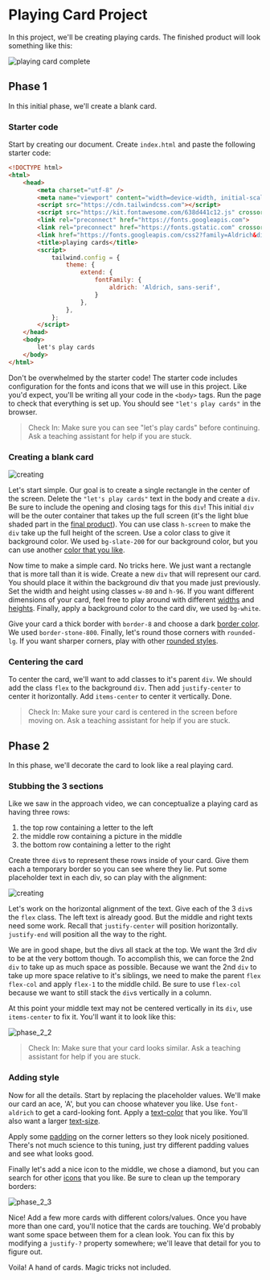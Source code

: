 # Playing Card Project

In this project, we'll be creating playing cards. The finished product will look something like this:

![playing card complete](./images/complete.png)

## Phase 1

In this initial phase, we'll create a blank card.

### Starter code
Start by creating our document. Create `index.html` and paste the following starter code:

```html
<!DOCTYPE html>
<html>
	<head>
		<meta charset="utf-8" />
		<meta name="viewport" content="width=device-width, initial-scale=1.0" />
		<script src="https://cdn.tailwindcss.com"></script>
		<script src="https://kit.fontawesome.com/638d441c12.js" crossorigin="anonymous"></script>
		<link rel="preconnect" href="https://fonts.googleapis.com">
		<link rel="preconnect" href="https://fonts.gstatic.com" crossorigin>
		<link href="https://fonts.googleapis.com/css2?family=Aldrich&display=swap" rel="stylesheet">
		<title>playing cards</title>
		<script>
			tailwind.config = {
				theme: {
					extend: {
						fontFamily: {
							aldrich: 'Aldrich, sans-serif',
						}
					},
				},
			};
		</script>
	</head>
	<body>
		let's play cards
	</body>
</html>
```

Don't be overwhelmed by the starter code! The starter code includes configuration for the fonts and icons that we will use in this project. Like you'd expect, you'll be writing all your code in the `<body>` tags. Run the page to check that everything is set up. You should see `"let's play cards"` in the browser.

> Check In: Make sure you can see "let's play cards" before continuing. Ask a teaching assistant for help if you are stuck.


### Creating a blank card

![creating](./images/phase_1_1.png)

Let's start simple. Our goal is to create a single rectangle in the center of the screen. Delete the `"let's play cards"` text in the body and create a `div`. Be sure to include the opening and closing tags for this `div`! This initial `div` will be the outer container that takes up the full screen (it's the light blue shaded part in the [final product](#playing-card-project)). You can use class `h-screen` to make the `div` take up the full height of the screen. Use a color class to give it background color. We used `bg-slate-200` for our background color, but you can use another [color that you like](https://tailwindcss.com/docs/customizing-colors#default-color-palette).

Now time to make a simple card. No tricks here. We just want a rectangle that is more tall than it is wide. Create a new `div` that will represent our card. You should place it within the background div that you made just previously. Set the width and height using classes `w-80` and `h-96`. If you want different dimensions of your card, feel free to play around with different [widths](https://tailwindcss.com/docs/width#fixed-widths) and [heights](https://tailwindcss.com/docs/height#fixed-heights). Finally, apply a background color to the card div, we used `bg-white`.

Give your card a thick border with `border-8` and choose a dark [border color](https://tailwindcss.com/docs/border-color). We used `border-stone-800`. Finally, let's round those corners with `rounded-lg`. If you want sharper corners, play with other [rounded styles](https://tailwindcss.com/docs/border-radius#rounded-corners).


### Centering the card

To center the card, we'll want to add classes to it's parent `div`. We should add the class `flex` to the background `div`. Then add `justify-center` to center it horizontally. Add `items-center` to center it vertically. Done.

> Check In: Make sure your card is centered in the screen before moving on. Ask a teaching assistant for help if you are stuck.


## Phase 2

In this phase, we'll decorate the card to look like a real playing card.

### Stubbing the 3 sections

Like we saw in the approach video, we can conceptualize a playing card as having three rows:

1. the top row containing a letter to the left
2. the middle row containing a picture in the middle
3. the bottom row containing a letter to the right

Create three `div`s to represent these rows inside of your card. Give them each a temporary border so you can see where they lie. Put some placeholder text in each div, so can play with the alignment:

![creating](./images/phase_2_1.png)

Let's work on the horizontal alignment of the text. Give each of the 3 `div`s the `flex` class. The left text is already good. But the middle and right texts need some work. Recall that `justify-center` will position horizontally. `justify-end` will position all the way to the right.  

We are in good shape, but the divs all stack at the top. We want the 3rd div to be at the very bottom though. To accomplish this, we can force the 2nd `div` to take up as much space as possible. Because we want the 2nd `div` to take up more space relative to it's siblings, we need to make the parent `flex flex-col` and apply `flex-1` to the middle child. Be sure to use `flex-col` because we want to still stack the `div`s vertically in a column.

At this point your middle text may not be centered vertically in its `div`, use `items-center` to fix it. You'll want it to look like this:

![phase_2_2](./images/phase_2_2.png)

> Check In: Make sure that your card looks similar. Ask a teaching assistant for help if you are stuck.

### Adding style

Now for all the details. Start by replacing the placeholder values. We'll make our card an ace, 'A', but you can choose whatever you like. Use `font-aldrich` to get a card-looking font. Apply a [text-color](https://tailwindcss.com/docs/text-color) that you like. You'll also want a larger [text-size](https://tailwindcss.com/docs/font-size).

Apply some [padding](https://tailwindcss.com/docs/padding) on the corner letters so they look nicely positioned. There's not much science to this tuning, just try different padding values and see what looks good.

Finally let's add a nice icon to the middle, we chose a diamond, but you can search for other [icons](https://fontawesome.com/icons/diamond?s=solid) that you like. Be sure to clean up the temporary borders:

![phase_2_3](./images/phase_2_3.png)


Nice! Add a few more cards with different colors/values. Once you have more than one card, you'll notice that the cards are touching. We'd probably want some space between them for a clean look. You can fix this by modifying a `justify-?` property somewhere; we'll leave that detail for you to figure out. 

Voila! A hand of cards. Magic tricks not included.
